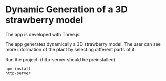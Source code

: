 <h1>Dynamic Generation of a 3D strawberry model</h1>

<p>The app is developed with Three.js.</p>
<p>The app generates dynamically a 3D strawberry model. The user can see more information of the plant by selecting different parts of it.</p>

<p>Run the project: (http-server should be preinstalled)</p>

<code>npm install</code>
<br>
<code>http-server</code>
